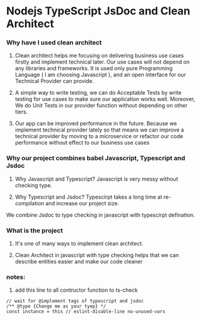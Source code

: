 # Nodejs TypeScript JsDoc and Clean Architect
### Why have I used clean architect

1. Clean architect helps me focusing on delivering business use cases firstly and implement technical later. Our use cases will not depend on any libraries and frameworks. It is used only pure Programming Language ( I am choosing Javascript ), and an open interface for our Technical Provider can provide.

2. A simple way to write testing, we can do  Acceptable Tests by write testing for use cases to make sure our application works well. Moreover, We do Unit Tests in our provider function without depending on other tiers.

3. Our app can be improved performance in the future. Because we implement technical provider lately so that means we can improve a technical provider by moving to a microservice or refactor our code performance without effect to our business use cases


### Why our project combines babel Javascript, Typescript and Jsdoc

1. Why Javascript and Typescript?
Javascript is very messy without checking type.

2. Why Typescript and Jsdoc?
Typescirpt takes a long time at re-compilation and increase our project size.

We combine Jsdoc to type checking in javascript with typescirpt defination.


### What is the project

1. It's one of many ways to implement clean architect.

2. Clean Architect in javascript with type checking helps that we can describe entities easier and make our code cleaner

### notes:
1. add this line to all contructor function to ts-check
```
// wait for @implement tags of typescript and jsdoc
/** @type {Change me as your tyep} */
const instance = this // eslint-disable-line no-unused-vars
```
